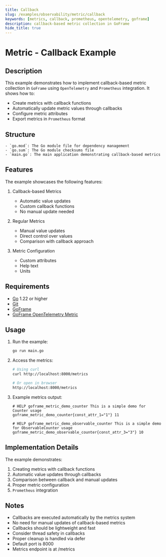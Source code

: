 ```yaml
---
title: Callback
slug: /examples/observability/metric/callback
keywords: [metrics, callback, prometheus, opentelemetry, goframe]
description: callback-based metric collection in GoFrame
hide_title: true
---
```


# Metric - Callback Example

## Description

This example demonstrates how to implement callback-based metric collection in `GoFrame` using `OpenTelemetry` and `Prometheus` integration. It shows how to:
- Create metrics with callback functions
- Automatically update metric values through callbacks
- Configure metric attributes
- Export metrics in `Prometheus` format

## Structure

```text
- `go.mod`: The Go module file for dependency management
- `go.sum`: The Go module checksums file
- `main.go`: The main application demonstrating callback-based metrics
```

## Features

The example showcases the following features:
1. Callback-based Metrics
   - Automatic value updates
   - Custom callback functions
   - No manual update needed

2. Regular Metrics
   - Manual value updates
   - Direct control over values
   - Comparison with callback approach

3. Metric Configuration
   - Custom attributes
   - Help text
   - Units

## Requirements

- [Go](https://golang.org/dl/) 1.22 or higher
- [Git](https://git-scm.com/downloads)
- [GoFrame](https://goframe.org)
- [GoFrame OpenTelemetry Metric](https://github.com/gogf/gf/tree/master/contrib/metric/otelmetric)

## Usage

1. Run the example:
   ```bash
   go run main.go
   ```

2. Access the metrics:
   ```bash
   # Using curl
   curl http://localhost:8000/metrics
   
   # Or open in browser
   http://localhost:8000/metrics
   ```

3. Example metrics output:
   ```text
   # HELP goframe_metric_demo_counter This is a simple demo for Counter usage
   goframe_metric_demo_counter{const_attr_1="1"} 11
   
   # HELP goframe_metric_demo_observable_counter This is a simple demo for ObservableCounter usage
   goframe_metric_demo_observable_counter{const_attr_3="3"} 10
   ```

## Implementation Details

The example demonstrates:
1. Creating metrics with callback functions
2. Automatic value updates through callbacks
3. Comparison between callback and manual updates
4. Proper metric configuration
5. `Prometheus` integration

## Notes

- Callbacks are executed automatically by the metrics system
- No need for manual updates of callback-based metrics
- Callbacks should be lightweight and fast
- Consider thread safety in callbacks
- Proper cleanup is handled via defer
- Default port is 8000
- Metrics endpoint is at /metrics
